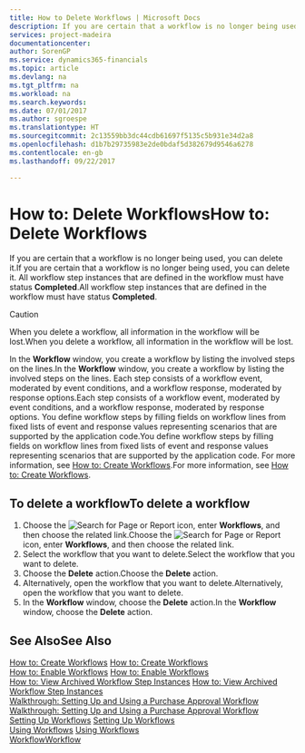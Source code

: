 ```yaml
---
title: How to Delete Workflows | Microsoft Docs
description: If you are certain that a workflow is no longer being used, you can delete it. All workflow step instances that are defined in the workflow must have status **Completed**.
services: project-madeira
documentationcenter: 
author: SorenGP
ms.service: dynamics365-financials
ms.topic: article
ms.devlang: na
ms.tgt_pltfrm: na
ms.workload: na
ms.search.keywords: 
ms.date: 07/01/2017
ms.author: sgroespe
ms.translationtype: HT
ms.sourcegitcommit: 2c13559bb3dc44cdb61697f5135c5b931e34d2a8
ms.openlocfilehash: d1b7b29735983e2de0bdaf5d382679d9546a6278
ms.contentlocale: en-gb
ms.lasthandoff: 09/22/2017

---
```

# <a name="how-to-delete-workflows"></a><span data-ttu-id="91dfb-104">How to: Delete Workflows</span><span class="sxs-lookup"><span data-stu-id="91dfb-104">How to: Delete Workflows</span></span>
<span data-ttu-id="91dfb-105">If you are certain that a workflow is no longer being used, you can delete it.</span><span class="sxs-lookup"><span data-stu-id="91dfb-105">If you are certain that a workflow is no longer being used, you can delete it.</span></span> <span data-ttu-id="91dfb-106">All workflow step instances that are defined in the workflow must have status **Completed**.</span><span class="sxs-lookup"><span data-stu-id="91dfb-106">All workflow step instances that are defined in the workflow must have status **Completed**.</span></span>  

> [!CAUTION]  
>  <span data-ttu-id="91dfb-107">When you delete a workflow, all information in the workflow will be lost.</span><span class="sxs-lookup"><span data-stu-id="91dfb-107">When you delete a workflow, all information in the workflow will be lost.</span></span>  

 <span data-ttu-id="91dfb-108">In the **Workflow** window, you create a workflow by listing the involved steps on the lines.</span><span class="sxs-lookup"><span data-stu-id="91dfb-108">In the **Workflow** window, you create a workflow by listing the involved steps on the lines.</span></span> <span data-ttu-id="91dfb-109">Each step consists of a workflow event, moderated by event conditions, and a workflow response, moderated by response options.</span><span class="sxs-lookup"><span data-stu-id="91dfb-109">Each step consists of a workflow event, moderated by event conditions, and a workflow response, moderated by response options.</span></span> <span data-ttu-id="91dfb-110">You define workflow steps by filling fields on workflow lines from fixed lists of event and response values representing scenarios that are supported by the application code.</span><span class="sxs-lookup"><span data-stu-id="91dfb-110">You define workflow steps by filling fields on workflow lines from fixed lists of event and response values representing scenarios that are supported by the application code.</span></span> <span data-ttu-id="91dfb-111">For more information, see [How to: Create Workflows](across-how-to-create-workflows.md).</span><span class="sxs-lookup"><span data-stu-id="91dfb-111">For more information, see [How to: Create Workflows](across-how-to-create-workflows.md).</span></span>  

## <a name="to-delete-a-workflow"></a><span data-ttu-id="91dfb-112">To delete a workflow</span><span class="sxs-lookup"><span data-stu-id="91dfb-112">To delete a workflow</span></span>  
1.  <span data-ttu-id="91dfb-113">Choose the ![Search for Page or Report](media/ui-search/search_small.png "Search for Page or Report icon") icon, enter **Workflows**, and then choose the related link.</span><span class="sxs-lookup"><span data-stu-id="91dfb-113">Choose the ![Search for Page or Report](media/ui-search/search_small.png "Search for Page or Report icon") icon, enter **Workflows**, and then choose the related link.</span></span>  
2.  <span data-ttu-id="91dfb-114">Select the workflow that you want to delete.</span><span class="sxs-lookup"><span data-stu-id="91dfb-114">Select the workflow that you want to delete.</span></span>  
3.  <span data-ttu-id="91dfb-115">Choose the **Delete** action.</span><span class="sxs-lookup"><span data-stu-id="91dfb-115">Choose the **Delete** action.</span></span>  
4.  <span data-ttu-id="91dfb-116">Alternatively, open the workflow that you want to delete.</span><span class="sxs-lookup"><span data-stu-id="91dfb-116">Alternatively, open the workflow that you want to delete.</span></span>  
5.  <span data-ttu-id="91dfb-117">In the **Workflow** window, choose the **Delete** action.</span><span class="sxs-lookup"><span data-stu-id="91dfb-117">In the **Workflow** window, choose the **Delete** action.</span></span>  

## <a name="see-also"></a><span data-ttu-id="91dfb-118">See Also</span><span class="sxs-lookup"><span data-stu-id="91dfb-118">See Also</span></span>  
 <span data-ttu-id="91dfb-119">[How to: Create Workflows](across-how-to-create-workflows.md) </span><span class="sxs-lookup"><span data-stu-id="91dfb-119">[How to: Create Workflows](across-how-to-create-workflows.md) </span></span>  
 <span data-ttu-id="91dfb-120">[How to: Enable Workflows](across-how-to-enable-workflows.md) </span><span class="sxs-lookup"><span data-stu-id="91dfb-120">[How to: Enable Workflows](across-how-to-enable-workflows.md) </span></span>  
 <span data-ttu-id="91dfb-121">[How to: View Archived Workflow Step Instances](across-how-to-view-archived-workflow-step-instances.md) </span><span class="sxs-lookup"><span data-stu-id="91dfb-121">[How to: View Archived Workflow Step Instances](across-how-to-view-archived-workflow-step-instances.md) </span></span>  
 <span data-ttu-id="91dfb-122">[Walkthrough: Setting Up and Using a Purchase Approval Workflow](walkthrough-setting-up-and-using-a-purchase-approval-workflow.md) </span><span class="sxs-lookup"><span data-stu-id="91dfb-122">[Walkthrough: Setting Up and Using a Purchase Approval Workflow](walkthrough-setting-up-and-using-a-purchase-approval-workflow.md) </span></span>  
 <span data-ttu-id="91dfb-123">[Setting Up Workflows](across-set-up-workflows.md) </span><span class="sxs-lookup"><span data-stu-id="91dfb-123">[Setting Up Workflows](across-set-up-workflows.md) </span></span>  
 <span data-ttu-id="91dfb-124">[Using Workflows](across-use-workflows.md) </span><span class="sxs-lookup"><span data-stu-id="91dfb-124">[Using Workflows](across-use-workflows.md) </span></span>  
 [<span data-ttu-id="91dfb-125">Workflow</span><span class="sxs-lookup"><span data-stu-id="91dfb-125">Workflow</span></span>](across-workflow.md)   

